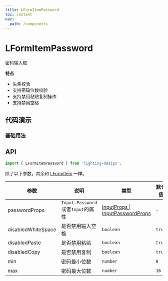 ```yaml
---
title: LFormItemPassword
toc: content
nav:
  path: /components
---
```


# LFormItemPassword

密码输入框

**特点**

- 失焦校验
- 支持密码位数校验
- 支持禁用粘贴复制操作
- 支持禁用空格

## 代码演示

### 基础用法

<code src='./demos/Demo3.tsx'></code>

## API

```ts
import { LFormItemPassword } from 'lighting-design';
```

除了以下参数，其余和 [LFormItem](/components/form-item#api) 一样。

| 参数               | 说明                              | 类型                                                                                       | 默认值 |
| ------------------ | --------------------------------- | ------------------------------------------------------------------------------------------ | ------ |
| passwordProps      | `Input.Password`或者`Input`的属性 | [InputProps \| InputPasswordProps](https://ant.design/components/input-cn/#Input.Password) | `-`    |
| disabledWhiteSpace | 是否禁用输入空格                  | `boolean`                                                                                  | `true` |
| disabledPaste      | 是否禁用粘贴                      | `boolean`                                                                                  | `true` |
| disabledCopy       | 是否禁用复制                      | `boolean`                                                                                  | `true` |
| min                | 密码最小位数                      | `number`                                                                                   | `8`    |
| max                | 密码最大位数                      | `number`                                                                                   | `16`   |
